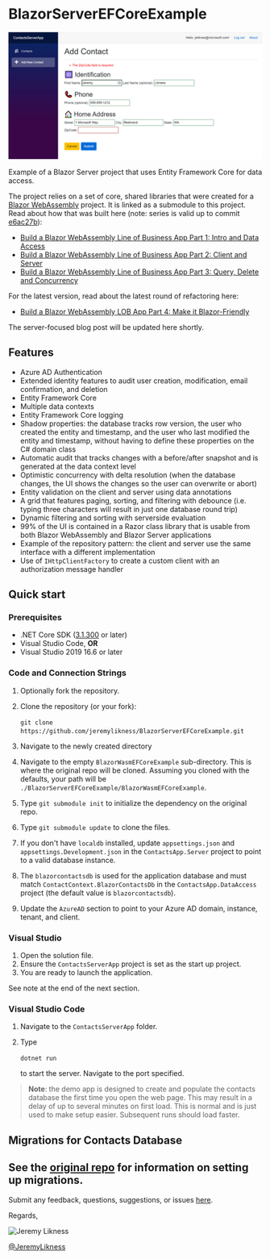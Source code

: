 # BlazorServerEFCoreExample

![Application screenshot](./appsnap.jpg)

Example of a Blazor Server project that uses Entity Framework Core for data access.

The project relies on a set of core, shared libraries that were created for a [Blazor WebAssembly](https://github.com/JeremyLikness/BlazorWasmEFCoreExample) project.
It is linked as a submodule to this project.
Read about how that was built here (note: series is valid up to commit 
[e6ac27b](https://github.com/JeremyLikness/BlazorWasmEFCoreExample/commit/e6ac27b5b2b2c1d40406aa34e8884ec8b0e5808a)):

- [Build a Blazor WebAssembly Line of Business App Part 1: Intro and Data Access](https://blog.jeremylikness.com/blog/build-a-blazor-webassembly-line-of-business-app/)
- [Build a Blazor WebAssembly Line of Business App Part 2: Client and Server](https://blog.jeremylikness.com/blog/build-a-blazor-webassembly-line-of-business-app-part-2/)
- [Build a Blazor WebAssembly Line of Business App Part 3: Query, Delete and Concurrency](https://blog.jeremylikness.com/blog/build-a-blazor-webassembly-line-of-business-app-part-3/)

For the latest version, read about the latest round of refactoring here:

- [Build a Blazor WebAssembly LOB App Part 4: Make it Blazor-Friendly](https://blog.jeremylikness.com/blog/build-a-blazor-webassembly-line-of-business-app-part-4/)

The server-focused blog post will be updated here shortly.

## Features

* Azure AD Authentication
* Extended identity features to audit user creation, modification, email confirmation, and deletion
* Entity Framework Core
* Multiple data contexts
* Entity Framework Core logging
* Shadow properties: the database tracks row version, the user who created the entity and timestamp, and the user who last modified the entity and timestamp, without having to define these properties on the C# domain class
* Automatic audit that tracks changes with a before/after snapshot and is generated at the data context level
* Optimistic concurrency with delta resolution (when the database changes, the UI shows the changes so the user can overwrite or abort)
* Entity validation on the client and server using data annotations
* A grid that features paging, sorting, and filtering with debounce (i.e. typing three characters will result in just one database round trip)
* Dynamic filtering and sorting with serverside evaluation
* 99% of the UI is contained in a Razor class library that is usable from both Blazor WebAssembly and Blazor Server applications
* Example of the repository pattern: the client and server use the same interface with a different implementation
* Use of `IHttpClientFactory` to create a custom client with an authorization message handler

## Quick start

### Prerequisites

- .NET Core SDK ([3.1.300](https://dotnet.microsoft.com/download/dotnet-core/3.1) or later)
- Visual Studio Code, **OR**
- Visual Studio 2019 16.6 or later

### Code and Connection Strings

1. Optionally fork the repository.
1. Clone the repository (or your fork): 

   `git clone https://github.com/jeremylikness/BlazorServerEFCoreExample.git`
1. Navigate to the newly created directory
1. Navigate to the empty `BlazorWasmEFCoreExample` sub-directory. This is where the original repo will be cloned. Assuming you cloned with the defaults, your path will be `./BlazorServerEFCoreExample/BlazorWasmEFCoreExample`.
1. Type `git submodule init` to initialize the dependency on the original repo.
1. Type `git submodule update` to clone the files.
1. If you don't have `localdb` installed, update `appsettings.json` and `appsettings.Development.json` in the `ContactsApp.Server` project to point to a valid database instance. 
1. The `blazorcontactsdb` is used for the application database and must match `ContactContext.BlazorContactsDb` in the `ContactsApp.DataAccess` project (the default value is `blazorcontactsdb`).
1. Update the `AzureAD` section to point to your Azure AD domain, instance, tenant, and client.

### Visual Studio

1. Open the solution file.
1. Ensure the `ContactsServerApp` project is set as the start up project.
1. You are ready to launch the application.

See note at the end of the next section.

### Visual Studio Code

1. Navigate to the `ContactsServerApp` folder.
1. Type 

   `dotnet run`
    
   to start the server. Navigate to the port specified.
  
> **Note**: the demo app is designed to create and populate the contacts database the first time you open the web page. This may result in a delay of up to several minutes on first load. This is normal and is just used to make setup easier. Subsequent runs should load faster.

## Migrations for Contacts Database

See the [original repo](https://github.com/JeremyLikness/BlazorWasmEFCoreExample) for information on setting up migrations.
---

Submit any feedback, questions, suggestions, or issues [here](https://github.com/JeremyLikness/BlazorServerEFCoreExample/issues/new).

Regards,

![Jeremy Likness](https://blog.jeremylikness.com/images/jeremylikness.gif)

[@JeremyLikness](https://twitter.com/JeremyLikness)
